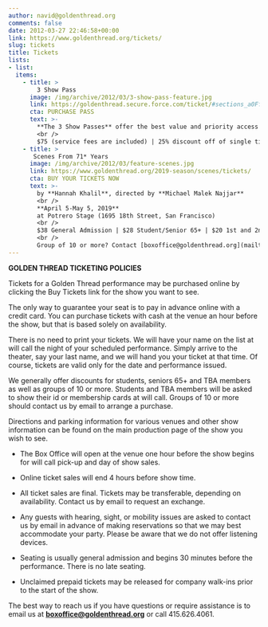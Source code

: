 ```yaml
---
author: navid@goldenthread.org
comments: false
date: 2012-03-27 22:46:58+00:00
link: https://www.goldenthread.org/tickets/
slug: tickets
title: Tickets
lists:
- list:
  items:
    - title: >
        3 Show Pass
      image: /img/archive/2012/03/3-show-pass-feature.jpg
      link: https://goldenthread.secure.force.com/ticket/#sections_a0Ff100000cyMiMEAU
      cta: PURCHASE PASS
      text: >-
        **The 3 Show Passes** offer the best value and priority access to our 2019 Season. Mainstage shows include _Scenes From 71* Years_ by Hannah Khalil, _On Behalf of All Muslims, a Comedy Special_ by Zahra Noorbakhsh, and the ReOrient 2019 Festival of Short Plays.**
        <br />
        $75 (service fees are included) | 25% discount off of single ticket prices
    - title: >
       Scenes From 71* Years
      image: /img/archive/2012/03/feature-scenes.jpg
      link: https://www.goldenthread.org/2019-season/scenes/tickets/
      cta: BUY YOUR TICKETS NOW
      text: >-
        by **Hannah Khalil**, directed by **Michael Malek Najjar**
        <br />
        **April 5-May 5, 2019**
        at Potrero Stage (1695 18th Street, San Francisco)
        <br />
        $38 General Admission | $28 Student/Senior 65+ | $20 1st and 2nd Thursdays | $15 Previews
        <br />
        Group of 10 or more? Contact [boxoffice@goldenthread.org](mailto:boxoffice@goldenthread.org) for 30% off.
---
```



**GOLDEN THREAD TICKETING POLICIES**


Tickets for a Golden Thread performance may be purchased online by clicking the Buy Tickets link for the show you want to see.

The only way to guarantee your seat is to pay in advance online with a credit card. You can purchase tickets with cash at the venue an hour before the show, but that is based solely on availability.

There is no need to print your tickets. We will have your name on the list at will call the night of your scheduled performance. Simply arrive to the theater, say your last name, and we will hand you your ticket at that time. Of course, tickets are valid only for the date and performance issued.

We generally offer discounts for students, seniors 65+ and TBA members as well as groups of 10 or more. Students and TBA members will be asked to show their id or membership cards at will call. Groups of 10 or more should contact us by email to arrange a purchase.

Directions and parking information for various venues and other show information can be found on the main production page of the show you wish to see.

	
  * The Box Office will open at the venue one hour before the show begins for will call pick-up and day of show sales.

	
  * Online ticket sales will end 4 hours before show time.

	
  * All ticket sales are final. Tickets may be transferable, depending on availability. Contact us by email to request an exchange.

	
  * Any guests with hearing, sight, or mobility issues are asked to contact us by email in advance of making reservations so that we may best accommodate your party. Please be aware that we do not offer listening devices.

	
  * Seating is usually general admission and begins 30 minutes before the performance. There is no late seating.

	
  * Unclaimed prepaid tickets may be released for company walk-ins prior to the start of the show.


The best way to reach us if you have questions or require assistance is to email us at **[boxoffice@goldenthread.org](mailto:boxoffice@goldenthread.org)** or call 415.626.4061.

